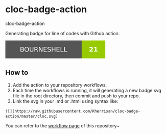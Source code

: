# cloc-badge-action
cloc-badge-action

Generating badge for line of codes with Github action.

![](https://raw.githubusercontent.com/Kherrisan/cloc-badge-action/master/cloc.svg)

## How to

1. Add the action to your repository workflows.
2. Each time the workflows is running, it will generating a new badge svg file in the root directory, then commit and push to your repo.
3. Link the svg in your .md or .html using syntax like:

```
![](https://raw.githubusercontent.com/Kherrisan/cloc-badge-action/master/cloc.svg)
```

You can refer to the [workflow page](https://github.com/Kherrisan/cloc-badge-action/blob/master/.github/workflows/blank.yml) of this repository~